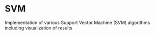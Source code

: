 # SVM
Implementation of various Support Vector Machine (SVM) algorithms including visualization of results
